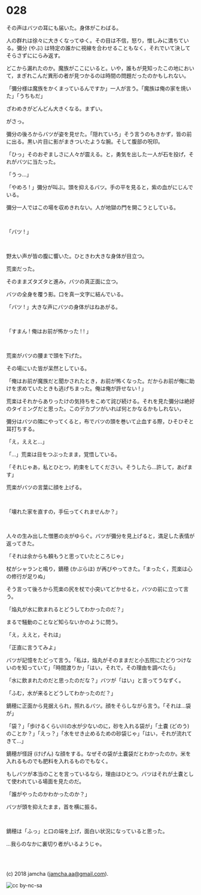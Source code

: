 

# 028

その声はバツの耳にも届いた。身体がこわばる。  

人の群れは徐々に大きくなってゆく。その目は不信，怒り，憎しみに満ちている。彌分 (やぶ) は特定の誰かに視線を合わせることもなく，それでいて決してそらさずににらみ返す。  

どこから漏れたのか。魔族がここにいると。いや，誰もが見知ったこの地において，まぎれこんだ異形の者が見つかるのは時間の問題だったのかもしれない。  

「彌分様は魔族をかくまっているんですか」一人が言う。「魔族は俺の家を焼いた」「うちもだ」  

ざわめきがどんどん大きくなる。まずい。  

がさっ。  

彌分の後ろからバツが姿を見せた。「隠れていろ」そう言うのもきかず，皆の前に出る。黒い片目に影がまきついたような腕。そして腹部の呪印。  

「ひっ」そのおぞましさに人々が震える。と，勇気を出した一人が石を投げ，それがバツに当たった。  

「うっ…」  

「やめろ ! 」彌分が叫ぶ。頭を抑えるバツ。手の平を見ると，紫の血がにじんでいる。  

彌分一人ではこの場を収めきれない。人が地獄の門を開こうとしている。  

<br>  

「バツ ! 」  

<br>  

野太い声が皆の腹に響いた。ひときわ大きな身体が目立つ。  

荒楽だった。  

そのままズタズタと進み，バツの真正面に立つ。  

バツの全身を覆う影。口を真一文字に結んでいる。  

「バツ ! 」大きな声にバツの身体がはねあがる。  

<br>  

「すまん ! 俺はお前が怖かった ! ! 」  

<br>  

荒楽がバツの腰まで頭を下げた。  

その場にいた皆が呆然としている。  

「俺はお前が魔族だと聞かされたとき，お前が怖くなった。だからお前が俺に助けを求めていたときも逃げちまった。俺は俺が許せない ! 」  

荒楽はそれからありったけの気持ちをこめて詫び続ける。それを見た彌分は絶好のタイミングだと思った。このデカブツがいれば何とかなるかもしれない，  

彌分はバツの隣にやってくると，布でバツの頭を巻いて止血する際，ひそひそと耳打ちする。  

「え，ええと…」  

「…」荒楽は目をつぶったまま，覚悟している。  

「それじゃあ，私とひとつ，約束をしてください。そうしたら…許して，あげます」  

荒楽がバツの言葉に顔を上げる。  

<br>  

「壊れた家を直すの，手伝ってくれませんか？」  

<br>  

人々の生み出した憎悪の炎がゆらぐ。バツが彌分を見上げると，満足した表情が返ってきた。  

「それは余からも頼もうと思っていたところじゃ」  

杖がシャランと鳴り，鏑穂 (かぶらほ) が再びやってきた。「まったく，荒楽は心の修行が足りぬ」  

そう言って後ろから荒楽の尻を杖で小突いてどかせると，バツの前に立って言う。  

「焔丸が水に飲まれるとどうしてわかったのだ？」  

まるで騒動のことなど知らないかのように問う。  

「え，ええと，それは」  

「正直に言うてみよ」  

バツが記憶をたどって言う。「私は，焔丸がそのままだと小五院にたどりつけないのを知っていて」「時間渡りか」「はい，それで，その理由を調べたら」  

「水に飲まれたのだと思ったのだな？」バツが「はい」と言ってうなずく。  

「ふむ，水が来るとどうしてわかったのだ？」  

鏑穂に正面から見据えられ，照れるバツ。顔をそらしながら言う。「それは…袋が」  

「袋？」「歩けるくらい川の水が少ないのに，砂を入れる袋が」「土嚢 (どのう) のことか？」「えっ？」「水をせき止めるための砂袋じゃ」「はい，それが流れてきて…」  

鏑穂が怪訝 (けげん) な顔をする。なぜその袋が土嚢袋だとわかったのか。米を入れるものでも肥料を入れるものでもなく。  

もしバツが本当のことを言っているなら，理由はひとつ。バツはそれが土嚢として使われている場面を見たのだ。  

「誰がやったのかわかったのか？」  

バツが頭を抑えたまま，首を横に振る。  

<br>  

鏑穂は「ふっ」と口の端を上げ，面白い状況になっていると思った。  

…我らのなかに裏切り者がいるようじゃ。  

<br>  
<br>  

(c) 2018 jamcha (jamcha.aa@gmail.com).  

![cc by-nc-sa](https://i.creativecommons.org/l/by-nc-sa/4.0/88x31.png)  

